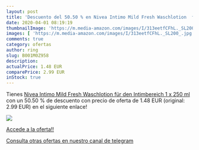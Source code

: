 ```yaml
---
layout: post
title: 'Descuento del 50.50 % en Nivea Intimo Mild Fresh Waschlotion  für'
date: 2020-04-01 08:19:19
thumbnailImage: 'https://m.media-amazon.com/images/I/313eetfCFhL._SL200_.jpg'
images: [ 'https://m.media-amazon.com/images/I/313eetfCFhL._SL200_.jpg' ]
comments: true
category: ofertas
author: ring
slug: B001M0Z958
description:
actualPrice: 1.48 EUR
comparePrice: 2.99 EUR
inStock: true
---
```


Tienes [Nivea Intimo Mild Fresh Waschlotion  für den Intimbereich  1 x 250 ml ](https://www.amazon.com/dp/B001M0Z958/?tag=redken08-20) con un 50.50 % de descuento con precio de oferta de 1.48 EUR (original: 2.99 EUR) en el siguiente enlace!

[![](https://m.media-amazon.com/images/I/313eetfCFhL._SL200_.jpg)](https://www.amazon.com/dp/B001M0Z958/?tag=redken08-20)

[Accede a la oferta!!](https://www.amazon.com/dp/B001M0Z958/?tag=redken08-20)

[Consulta otras ofertas en nuestro canal de telegram](https://t.me/s/ofertas25)
